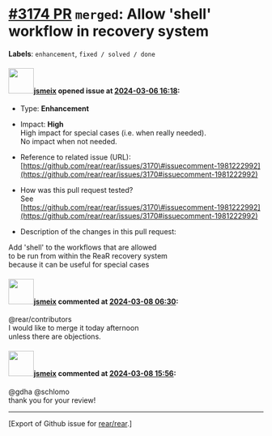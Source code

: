 [\#3174 PR](https://github.com/rear/rear/pull/3174) `merged`: Allow 'shell' workflow in recovery system
=======================================================================================================

**Labels**: `enhancement`, `fixed / solved / done`

#### <img src="https://avatars.githubusercontent.com/u/1788608?u=925fc54e2ce01551392622446ece427f51e2f0ce&v=4" width="50">[jsmeix](https://github.com/jsmeix) opened issue at [2024-03-06 16:18](https://github.com/rear/rear/pull/3174):

-   Type: **Enhancement**

-   Impact: **High**  
    High impact for special cases (i.e. when really needed).  
    No impact when not needed.

-   Reference to related issue (URL):  
    [https://github.com/rear/rear/issues/3170\#issuecomment-1981222992](https://github.com/rear/rear/issues/3170#issuecomment-1981222992)

-   How was this pull request tested?  
    See  
    [https://github.com/rear/rear/issues/3170\#issuecomment-1981222992](https://github.com/rear/rear/issues/3170#issuecomment-1981222992)

-   Description of the changes in this pull request:

Add 'shell' to the workflows that are allowed  
to be run from within the ReaR recovery system  
because it can be useful for special cases

#### <img src="https://avatars.githubusercontent.com/u/1788608?u=925fc54e2ce01551392622446ece427f51e2f0ce&v=4" width="50">[jsmeix](https://github.com/jsmeix) commented at [2024-03-08 06:30](https://github.com/rear/rear/pull/3174#issuecomment-1985112718):

@rear/contributors  
I would like to merge it today afternoon  
unless there are objections.

#### <img src="https://avatars.githubusercontent.com/u/1788608?u=925fc54e2ce01551392622446ece427f51e2f0ce&v=4" width="50">[jsmeix](https://github.com/jsmeix) commented at [2024-03-08 15:56](https://github.com/rear/rear/pull/3174#issuecomment-1985946402):

@gdha @schlomo  
thank you for your review!

------------------------------------------------------------------------

\[Export of Github issue for
[rear/rear](https://github.com/rear/rear).\]
